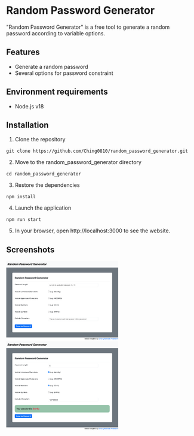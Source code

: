 # Random Password Generator
"Random Password Generator" is a free tool to generate a random password according to variable options.

## Features
- Generate a random password
- Several options for password constraint

## Environment requirements
- Node.js v18

## Installation
1. Clone the repository

```
git clone https://github.com/Ching0810/random_password_generator.git
```

2. Move to the random_password_generator directory

```
cd random_password_generator
```

3. Restore the dependencies

```
npm install
```

4. Launch the application

```
npm run start
```

5. In your browser, open http://localhost:3000 to see the website.

## Screenshots
<img src="public/images/Screenshot 2023-09-01 at 9.46.22 PM.png" alt="random password generator screenshots" width="300">
<img src="public/images/Screenshot 2023-09-01 at 9.47.07 PM.png" alt="random password generator screenshots" width="300">